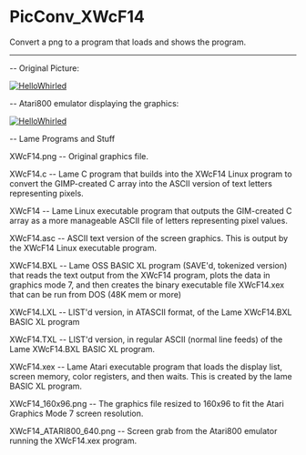 # PicConv_XWcF14

Convert a png to a program that loads and shows the program.

---

-- Original Picture:

[![HelloWhirled](https://github.com/kenjennings/PcConv_XWcF14/blob/master/XWcF14.png)](#features)

-- Atari800 emulator displaying the graphics:

[![HelloWhirled](https://github.com/kenjennings/PcConv_XWcF14/blob/master/XWcF14_ATARI800_640.png)](#features)

-- Lame Programs and Stuff

XWcF14.png -- Original graphics file.

XWcF14.c -- Lame C program that builds into the XWcF14 Linux program to convert the GIMP-created C array into the ASCII version of text letters representing pixels.

XWcF14 -- Lame Linux executable program that outputs the GIM-created C array as a more manageable ASCII file of letters representing pixel values.

XWcF14.asc -- ASCII text version of the screen graphics.  This is output by the XWcF14 Linux executable program.

XWcF14.BXL -- Lame OSS BASIC XL program (SAVE'd, tokenized version) that reads the text output from the XWcF14 program, plots the data in graphics mode 7, and then creates the binary executable file XWcF14.xex that can be run from DOS (48K mem or more)

XWcF14.LXL -- LIST'd version, in ATASCII format, of the Lame XWcF14.BXL BASIC XL program 

XWcF14.TXL -- LIST'd version, in regular ASCII (normal line feeds) of the Lame XWcF14.BXL BASIC XL program.

XWcF14.xex -- Lame Atari executable program that loads the display list, screen memory, color registers, and then waits.  This is created by the lame BASIC XL program.

XWcF14_160x96.png -- The graphics file resized to 160x96 to fit the Atari Graphics Mode 7 screen resolution.

XWcF14_ATARI800_640.png -- Screen grab from the Atari800 emulator running the XWcF14.xex program.

